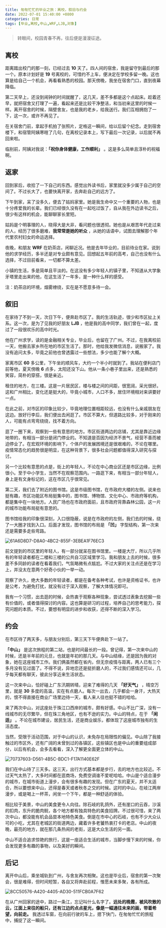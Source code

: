 ```yaml
---
title: 匆匆忙忙的毕业之旅：离校，叙旧与约会
date: 2022-07-01 15:40:00 +0800
categories: 日常
tags: [毕业,离校,中山,WRF,LJB,对象]
---
```


> 转眼间，校园青春不再，往后便是漫漫征途。

## 离校
距离踏出校门的那一刻，已经过去 **10** 天了。<!-- more -->四人间的宿舍，我是留守到最后的那一个。原本计划好是 **19** 号离校的，可惜约不上车，便决定在学校多留一晚。这也算是给自己一个机会，再看看熟悉的校园。那天傍晚，我坐在宿舍门口，直到夜幕降临。

第二天早上，还没到闹钟的时间就醒了，这几天，差不多都是这个点起床。趁着还早，就把宿舍又打理了一遍，看起来还是比较干净整洁，和当初来这里的时候一样。离开宿舍的时候，隔壁舍友，也是我的老乡，给我送行。我们互相拥抱了一下，这一次，或许不再见了。

在关宿舍门前，拿起手机拍了张照片，定格这一瞬间，给以后留个纪念。走到宿舍楼下，和宿管阿姨寒暄了几句，在离校记录本上，写下最后一次记录，以后就不再回来啦。

临别前，阿姨对我说：**「祝你身体健康，工作顺利」** 。这是多么简单且淳朴的祝福啊。

## 返家
回到家后，收拾了一下自己的东西。感觉出外读书后，家里就没多少属于自己的空间了。不过长大了，也要快离开家，去奔赴自己的远方了。

下午到家，呆了没多久，便去了姑妈家里。她是我生命中又一个重要的人物，也是十分疼爱我的长辈。我们已经很久没有在一起吃过饭了，自从我在外边读书之后，很少有这样的机会，能聊聊家长里短。

姑妈是个明事理的人，晓得大是大非，看问题也很透彻。她也是从艰苦年代走过来的人，经历了很多磨难，**我常常是她的听众** ，从她的话语中，试图去理解那个年代里农村妇女的命运选择。

夜晚，和朋友 **WRF** 在奶茶店，闲聊近况。他是去年毕业的，目前待业在家。说到他的求学经历，多半还是对专业颇有意见。回想起五年前的高考，自己也没有什么选择，不过目前看来，一切都不算太差。

小镇的生活，多是简单且平淡的。在这没有多少年轻人的镇子里，不知道从大学象牙塔里走出来的他，在这生活了一年多，是一种什么样的感受。

注：奶茶店的环境，烟雾缭绕，实在是不愿意多待一会。

## 叙旧
在家待了不到一天，次日下午，便奔赴市区了。我的生活轨迹，很少和市区扯上关系。这一次，是为了见我的好朋友 **LJB** ，他是我的高中同学，我们曾在一起，度过了一段很欢乐的高中时光。

他在广州求学，读的是金融相关专业，毕业后，也留在了广州。不过，在我离校前一天，他搬去家乡所在地的市区生活了。那时，他给我发微信消息，说搬家了。我没有追问太多，毕竟之前他也曾透露过一些想法，多少也能了解个大概。

家离市区 **60** 多公里，下午坐的顺风车，大约一个半小时就到了。我站在便利店门前等他，夏天傍晚 **6** 点多，太阳还没下山。他从一条小巷子里出来，还是熟悉的笑容，简朴的穿搭，很是亲近。

租住的地方，在三楼。这是一片居民区，楼与楼之间的间距，很宽阔，采光很好。这和广州相比，变化还是挺大的，毕竟小城市，人口不多，居住环境相对来讲要好一点。

在此之前，对市区的印象比较少，毕竟地理位置相距较远，也没有什么亲戚朋友在这边。放好行李后，我们便出去闲逛了。市区不算大，但道路比较多，对于刚来的人，可能有点弯弯绕绕，找不着方向。

逛了一圈下来，观察到一些有意思的地方。市区街道两边的店铺，尤其是靠近边缘地带的，有相当一部分是闭门停业的。不知道是否因为经济不景气，经营不善而被迫停业了。在宏观环境的影响下，个体户的发展困境还是很艰难的，不论在哪里。疫情常态化的趋势很是明显，在这种背景下，很多社会问题都值得深入研究与探讨。

另一个比较有意思的点是，街上的年轻人，不论在中心商业区还是市区边缘，比例很小。至于中小学生，当然不在观察范围内。一路逛下来，有相当一部分年轻人，身上是有文身标记的，这在市区几乎很常见。

第二天，我们去了附近的图书馆。这是市级图书馆，在市政府大楼的左侧。说来也挺有趣，市区功能区布局挺集中的，图书馆、博物馆、文化中心、市政府等机构，都是集中在一块地方。人民广场也在市政府面前，且市政府背靠森林公园，这一片的城市功能布局挺有意思的。

图书馆给我的印象很深刻，入口很隐蔽，说是在市政府的左侧，我们去的时候，绕了一大圈才找到入口。后面才发现，图书馆的布局是 **「凹」** 字型结构，第一次来还是需要多走些弯路。

![61A6D8D7-D8A0-4BC2-855F-3EBEA1F76EC3](https://img.hongking.online/61A6D8D7-D8A0-4BC2-855F-3EBEA1F76EC3.jpeg)

前文提到的市区里的年轻人，有一部分就呆在图书馆里。一楼是大厅，所以几乎所有的年轻读者都在二楼和三楼的公共自习区域里学习。我和朋友上去的时候，很多差不多同龄的读者在看着我们，气氛略微有点尴尬。不过大家的关注点还是在学习上，并没太在意两个好奇小伙的一举一动。

观察了许久，绝大多数的年轻读者，都是在备考各种考试，也许是资格证书，也许是公考，为避免打扰，就没有过于深入观察，了解大体情况即可。

我有一个习惯，出去逛的时候，会热衷于观察各种现象，尝试透过表象去挖掘一些有价值的，或者值得探讨的内容。这也算是研习的过程，培养自己的思考能力，探究问题的本质。不过，要想有明显的进步和收获，还得不断的深入学习。

## 约会
在市区待了两天多，与朋友分别后，第三天下午便奔赴下一站了。

**「中山」** 是这次旅程的第二站，也是时间最长的一段。曾记得，第一次来中山的时候，还是半年前的元旦，也就是年初的那几天。与中山结缘，还是因为我的对象，她在这座城市工作。我们俩虽然都在省内，但无奈疫情与距离，两人已有三个多月没有见过面了。不得不说，异地恋还是挺折磨人的，不过我们感情还可以，几乎每天都有聊天，彼此分享近来生活状态。

这一次来中山，恰好碰上广东汛期转晴，迎来了难得的几天 **「好天气」** ，晴空万里，就是 **30** 多度的高温，实在有点磨人。每次一出去，几乎都会一身汗，大热天的，恨不得直接在商业广场里边待一天，看人来人往也挺不错的哈哈。

来了两次中山，对这座处于珠江口西岸的城市，颇有好感。中山不比广深，没有一线城市的无尽繁华，但在珠三角地区，也有不逊的实力。中山的特点，在于 **「闲适」** 。不论在城市建设，居民生活，还是商业娱乐，都体现了这座城市独有的生活态度。

当然，受限于活动范围，对于中山的认识，未免存在局限性的偏见。中山除了我接触过的市区外，还有广阔的未曾到过的各镇区，这些镇区也是中山的重要组成部分，以后有机会，会多去看看，深入了解更全面更立体的中山。

![70737603-D561-4B5C-BDC1-F17A1140E62F](https://img.hongking.online/70737603-D561-4B5C-BDC1-F17A1140E62F.jpeg)

我们在中山待了三天多。这三天，出行方式基本都是步行，去的地方也比较近。不过天气太热了，大多时间都在逛商场，免费空调谁不爱呢哈哈。中山是个适合漫步的城市，在城市街道上漫步，会有很多有趣的发现。但在广东的夏天，并不太适合，所以要想来中山，还得是春天或者秋冬之交的时候。这时的中山，在岐江两岸漫步，或是喝上一杯茶，闲坐一个下午，都是一种舒适的体验。

相比较于美景，中山的美食更令人向往。除石岐的乳鸽外，还有崖口的云吞，沙溪的扣肉，东升的脆肉鲩，各个地方都有独具特色的美食招牌。不过很可惜，来了两次中山，都没能有机会品尝本地特色美食。倒是在市中心的石岐，也有不少大众认可的小吃，尤其在老城区的街道两边，藏着许多老饕热衷打卡的老店。中山的夜晚，最亮的地方，就在那几条热闹的老街，这是大众生活的另一面。

中山不适合追求惊艳的旅行，这是一座适合生活的城市，当脚步慢下来的时候，你会发现更多有趣的事物，以及美好的瞬间。

## 后记
离开中山后，乘坐城轨到广州，与舍友再次相聚。这也是毕业后，宿舍的第一次聚会，很是难得，但时间短暂，各自又将奔赴前程，惟愿未来多聚，各有所成。

![8CC50576-A420-4405-AD30-511FCB0A7F62](https://img.hongking.online/8CC50576-A420-4405-AD30-511FCB0A7F62.jpeg)

在从广州回家的途中，路过一条江，忘记叫什么名字了。**远处的晚霞，被风吹散的云，江面上来往的船只，还有江边的点点星光，像是一幅通往未来的画，带着希望，向前走。** 我透过车窗，在向前行驶的车上，摁下快门，在匆匆忙忙的旅程中，捕捉了这一瞬间。
